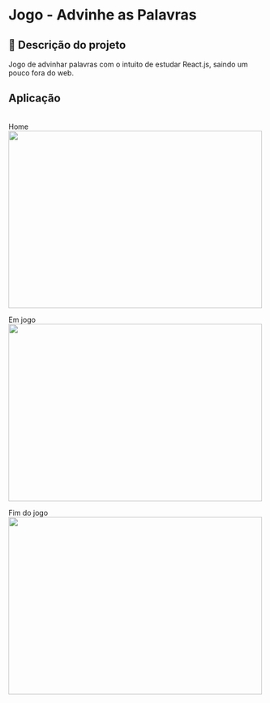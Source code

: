# Jogo - Advinhe as Palavras

## 🚀 Descrição do projeto

Jogo de advinhar palavras com o intuito de estudar React.js, saindo um pouco fora do web.
<br>

## Aplicação

<br>
Home <br>
<img width="500px" height="350px" src="https://i.imgur.com/b2rjHqh.png"> <br>

Em jogo <br>
<img width="500px" height="350px" src="https://i.imgur.com/cFUMgeB.png"> <br>

Fim do jogo <br>
<img width="500px" height="350px" src="https://i.imgur.com/92r4s8F.png"> <br>
